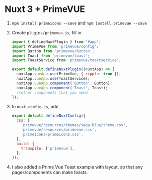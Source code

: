 # Nuxt 3 + PrimeVUE

1. `npm install primeicons --save` and `npm install primevue --save`
2. Create `plugins/primevue.js`, fill in

   ```js
   import { defineNuxtPlugin } from '#app';
   import PrimeVue from 'primevue/config';
   import Button from 'primevue/button';
   import Toast from 'primevue/toast';
   import ToastService from 'primevue/toastservice';

   export default defineNuxtPlugin((nuxtApp) => {
     nuxtApp.vueApp.use(PrimeVue, { ripple: true });
     nuxtApp.vueApp.use(ToastService);
     nuxtApp.vueApp.component('Button', Button);
     nuxtApp.vueApp.component('Toast', Toast);
     //other components that you need
   });
   ```

3. In `nuxt.config.js`, add

   ```js
   export default defineNuxtConfig({
     css: [
       'primevue/resources/themes/saga-blue/theme.css',
       'primevue/resources/primevue.css',
       'primeicons/primeicons.css',
     ],
     build: {
       transpile: ['primevue'],
     },
   });
   ```
4. I also added a Prime Vue Toast example with layout, so that any pages/components can make toasts.
